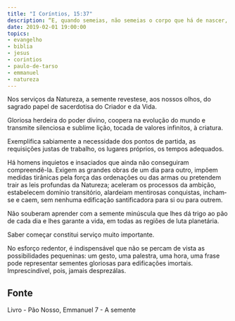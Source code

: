 ```yaml
---
title: "I Coríntios, 15:37"
description: “E, quando semeias, não semeias o corpo que há de nascer, mas o simples grão de trigo ou de outra qualquer semente.” - Paulo
date: 2019-02-01 19:00:00
topics: 
- evangelho
- biblia
- jesus
- corintios
- paulo-de-tarso
- emmanuel
- natureza
---
```


Nos serviços da Natureza, a semente reveste­se, aos nossos olhos, do
sagrado papel de sacerdotisa do Criador e da Vida.

Gloriosa herdeira do poder divino, coopera na evolução do mundo e
transmite silenciosa e sublime lição, tocada de valores infinitos, à criatura.

Exemplifica sabiamente a necessidade dos pontos de partida, as requisições
justas de trabalho, os lugares próprios, os tempos adequados.

Há homens inquietos e insaciados que ainda não conseguiram compreendê-la. 
Exigem as grandes obras de um dia para outro, impõem medidas tirânicas pela
força das ordenações ou das armas ou pretendem trair as leis profundas da Natureza;
aceleram os processos da ambição, estabelecem domínio transitório, alardeiam
mentirosas conquistas, incham­se e caem, sem nenhuma edificação santificadora
para si ou para outrem.

Não souberam aprender com a semente minúscula que lhes dá trigo ao pão
de cada dia e lhes garante a vida, em todas as regiões de luta planetária.

Saber começar constitui serviço muito importante.

No esforço redentor, é indispensável que não se percam de vista as
possibilidades pequeninas: um gesto, uma palestra, uma hora, uma frase pode
representar sementes gloriosas para edificações imortais. Imprescindível, pois,
jamais desprezá­las.



## Fonte
Livro - Pão Nosso, Emmanuel
7 - A semente
